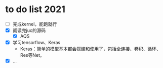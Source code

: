 # to do list 2021

- [ ] 完成kernel，能跑就行
- [x] 阅读完juc的源码
  - [x] AQS
- [x] 学习tensorflow、Keras
  - Keras：简单的模型基本都会搭建和使用了，包括全连接、卷积、循环、Res等Net。
- [x] ...
